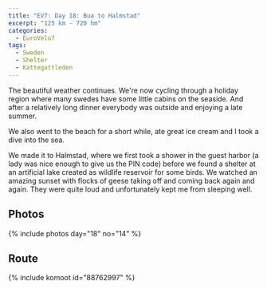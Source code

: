 ```yaml
---
title: "EV7: Day 18: Bua to Halmstad"
excerpt: "125 km - 720 hm"
categories:
  - EuroVelo7
tags:
  - Sweden
  - Shelter
  - Kattegattleden
---
```

The beautiful weather continues. We're now cycling through a holiday region where many swedes have some little cabins on the seaside. And after a relatively long dinner everybody was outside and enjoying a late summer.

We also went to the beach for a short while, ate great ice cream and I took a dive into the sea.

We made it to Halmstad, where we first took a shower in the guest harbor (a lady was nice enough to give us the PIN code) before we found a shelter at an artificial lake created as wildlife reservoir for some birds.
We watched an amazing sunset with flocks of geese taking off and coming back again and again. They were quite loud and unfortunately kept me from sleeping well. 

## Photos

{% include photos day="18" no="14" %}

## Route

{% include komoot id="88762997" %}

